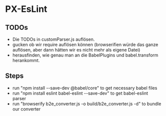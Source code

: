 # PX-EsLint

## TODOs
* Die TODOs in customParser.js auflösen.
* gucken ob wir require auflösen können (browserifien würde das ganze auflösen, aber dann hätten wir es nicht mehr
 als eigene Datei)
* herausfinden, wie genau man an die BabelPlugins und babel.transform herankommt.

## Steps
* run "npm install --save-dev @babel/core" to get necessary babel files
* run "npm install eslint babel-eslint --save-dev" to get babel-eslint parser
* run "browserify b2e_converter.js -o build/b2e_converter.js -d" to bundle our converter
